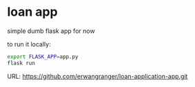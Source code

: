 # loan app

simple dumb flask app for now

to run it locally:

```bash
export FLASK_APP=app.py
flask run
```

URL: <https://github.com/erwangranger/loan-application-app.git>
